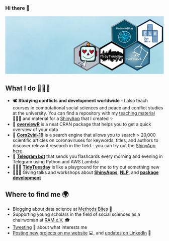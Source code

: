 ### Hi there 👋

![image](https://raw.githubusercontent.com/cosimameyer/cosimameyer/master/img/background_smaller.jpg) 

## What I do 👩🏼‍💻

- 🕊 **Studying conflicts and development worldwide** - I also teach courses in computational social sciences and peace and conflict studies at the university. You can find a repository with my [teaching material](https://github.com/cosimameyer/complexities-in-analyzing-conflict-course-material) 👩🏼‍🏫 and material for a [ShinyApp](https://github.com/cosimameyer/conflict-elections) that I created ✨
- 🔦 [**overviewR**](https://github.com/cosimameyer/overviewR) is a neat CRAN package that helps you to get a quick overview of your data
- 🦠 [**Coro2vid-19**](https://github.com/dennis-hammerschmidt/Coro2vid-19) is a search engine that allows you to search > 20,000 scientific articles on coronaviruses for keywords, titles, and authors to discover relevant research in the field - you can try out the [ShinyApp here](https://cosima-meyer.shinyapps.io/coro2vid-19-shinyapp/)
- 🤖 [**Telegram bot**](https://github.com/dennis-hammerschmidt/telegram-bot) that sends you flashcards every morning and evening in Telegram using Python and AWS Lambda
- 👩🏼‍🎨 [**TidyTuesday**](https://github.com/cosimameyer/TidyTuesday) is like a playground for me to try out something new
- 👩🏼‍💻 Giving talks and workshops about [**ShinyApps**](https://github.com/cosimameyer/conflict-elections), [**NLP**](https://github.com/cosimameyer/nlp-rladies-bergen), and [**package development**](https://cosimameyer.rbind.io/slides/overviewr/talk#1) 

## Where to find me 🌍

- Blogging about data science at [Methods Bites](https://www.mzes.uni-mannheim.de/socialsciencedatalab/) 👾
- Supporting young scholars in the field of social sciences as a chairwoman at [RAM e.V.](https://ram-ev.de) 🎓
- [Tweeting](https://twitter.com/cosima_meyer) 🐥 about what interests me
- [Posting new projects on my website](https://cosimameyer.rbind.io) 💻, and [updates on LinkedIn](https://www.linkedin.com/in/cosimameyer/) 💼


<!--
![#f03c15](https://placehold.it/15/f03c15/000000?text=+) `#f03c15`
**cosimameyer/cosimameyer** is a ✨ _special_ ✨ repository because its `README.md` (this file) appears on your GitHub profile.

Here are some ideas to get you started:

- 🔭 I’m currently working on ...
- 🌱 I’m currently learning ...
- 👯 I’m looking to collaborate on ...
- 🤔 I’m looking for help with ...
- 💬 Ask me about ...
- 📫 How to reach me: ...
- 😄 Pronouns: ...
- ⚡ Fun fact: ...
-->
